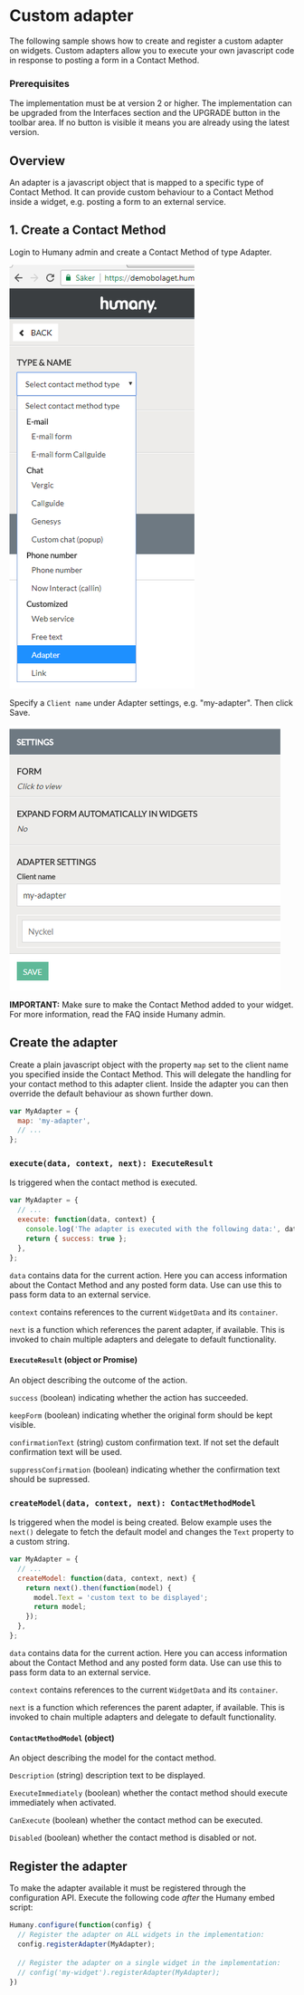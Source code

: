 # Custom adapter
The following sample shows how to create and register a custom adapter on widgets. Custom adapters allow you to execute your own javascript code in response to posting a form in a Contact Method.

### Prerequisites
The implementation must be at version 2 or higher. The implementation can be upgraded from the Interfaces section and the UPGRADE button in the toolbar area. If no button is visible it means you are already using the latest version.

## Overview
An adapter is a javascript object that is mapped to a specific type of Contact Method. It can provide custom behaviour to a Contact Method inside a widget, e.g. posting a form to an external service.

## 1. Create a Contact Method
Login to Humany admin and create a Contact Method of type Adapter.

![](images/create-contact-method.png)

Specify a `Client name` under Adapter settings, e.g. "my-adapter". Then click Save.

![](images/adapter-settings.png)

**IMPORTANT:** Make sure to make the Contact Method added to your widget. For more information, read the FAQ inside Humany admin.

## Create the adapter
Create a plain javascript object with the property `map` set to the client name you specified inside the Contact Method. This will delegate the handling for your contact method to this adapter client. Inside the adapter you can then override the default behaviour as shown further down. 

```javascript
var MyAdapter = {
  map: 'my-adapter',
  // ...
};
```

### `execute(data, context, next): ExecuteResult`
Is triggered when the contact method is executed.
```javascript
var MyAdapter = {
  // ...
  execute: function(data, context) {
    console.log('The adapter is executed with the following data:', data);
    return { success: true };
  },
};
```
`data` contains data for the current action. Here you can access information about the Contact Method and any posted form data. Use can use this to pass form data to an external service.

`context` contains references to the current `WidgetData` and its `container`.

`next` is a function which references the parent adapter, if available. This is invoked to chain multiple adapters and delegate to default functionality.

#### `ExecuteResult` (object or Promise)
An object describing the outcome of the action.

`success` (boolean) indicating whether the action has succeeded.

`keepForm` (boolean) indicating whether the original form should be kept visible.

`confirmationText` (string) custom confirmation text. If not set the default confirmation text will be used.

`suppressConfirmation` (boolean) indicating whether the confirmation text should be supressed.

### `createModel(data, context, next): ContactMethodModel`
Is triggered when the model is being created. Below example uses the `next()` delegate to fetch the default model and changes the `Text` property to a custom string.
```javascript
var MyAdapter = {
  // ...
  createModel: function(data, context, next) {
    return next().then(function(model) {
      model.Text = 'custom text to be displayed';
      return model;
    });
  },
};
```
`data` contains data for the current action. Here you can access information about the Contact Method and any posted form data. Use can use this to pass form data to an external service.

`context` contains references to the current `WidgetData` and its `container`.

`next` is a function which references the parent adapter, if available. This is invoked to chain multiple adapters and delegate to default functionality.

#### `ContactMethodModel` (object)
An object describing the model for the contact method.

`Description` (string) description text to be displayed.

`ExecuteImmediately` (boolean) whether the contact method should execute immediately when activated.

`CanExecute` (boolean) whether the contact method can be executed.

`Disabled` (boolean) whether the contact method is disabled or not.

## Register the adapter
To make the adapter available it must be registered through the configuration API. Execute the following code _after_ the Humany embed script:
```javascript
Humany.configure(function(config) {
  // Register the adapter on ALL widgets in the implementation:
  config.registerAdapter(MyAdapter);

  // Register the adapter on a single widget in the implementation:
  // config('my-widget').registerAdapter(MyAdapter);
})
```